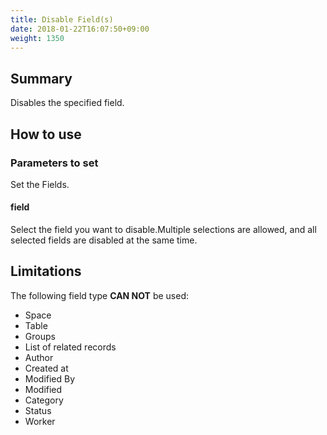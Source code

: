 ```yaml
---
title: Disable Field(s)
date: 2018-01-22T16:07:50+09:00
weight: 1350
---
```

## Summary

Disables the specified field.

## How to use

### Parameters to set

Set the Fields.

#### field

Select the field you want to disable.Multiple selections are allowed, and all selected fields are disabled at the same time.

## Limitations

The following field type **CAN NOT** be used:

-	Space
-	Table
-	Groups
-	List of related records
-	Author
-	Created at
-	Modified By
-	Modified
-	Category
-	Status
-	Worker

